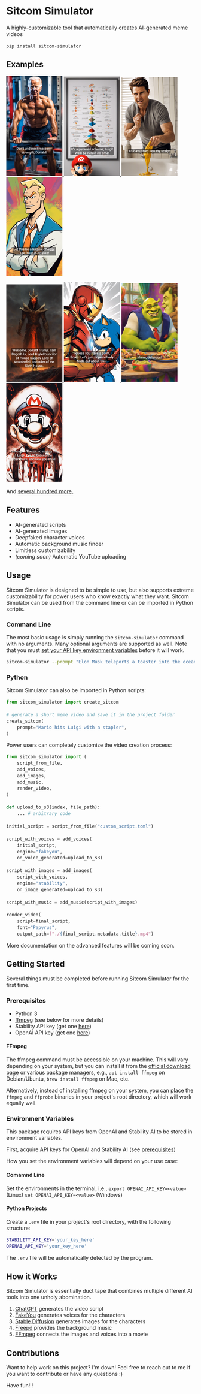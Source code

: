 # Sitcom Simulator
A highly-customizable tool that automatically creates AI-generated meme videos

`pip install sitcom-simulator`

## Examples

<p float="left">
    <a href="https://youtube.com/shorts/NQezju-_vtw?si=s2IcfYIhdK6oaE6o">
        <img src="showcase/joe-biden-swole.png" width="150" />
    </a>
    <a href="https://youtube.com/shorts/QNAX7yAnEso?si=g6LtUvFu1_7VjjHJ">
        <img src="showcase/mario-pyramid.png" width="150">
    </a>
    <a href="https://youtube.com/shorts/2JcaKnVGr8A?si=E9tg1SBv_VaHSVPo">
        <img src="showcase/tom-cruise-mustard.png" width="150" />
    </a>
    <a href="https://youtube.com/shorts/7zKuojhaZz4?si=pFHuyQ4uX6j0B9FU">
        <img src="showcase/fred-tax-fraud.png" width="150" />
    </a>
</p>
<p float="left">
    <a href="https://youtube.com/shorts/IFsYPP_g92I?si=nmy1OKl1jyuB8wa2">
        <img src="showcase/dagoth-ur-trump.png" width="150" />
    </a>
    <a href="https://youtube.com/shorts/TAWfdZyrV68?si=2fn3mAEZKEi8TVc6">
        <img src="showcase/iron-man-sonic.png" width="150" />
    </a>
    <a href="https://youtube.com/shorts/OpU1KsHHJuo?si=L90HAA7cHTYdB-VN">
        <img src="showcase/shrek-donald-left-arm.png" width="150" />
    </a>
    <a href="https://youtube.com/shorts/KGtugZ4U7MA?si=cA6Uds3wOukBFeA4">
        <img src="showcase/mario-cursed.png" width="150">
    </a>
</p>

And [several hundred more.](https://www.youtube.com/@SitcomSimulator/shorts)

## Features
- AI-generated scripts
- AI-generated images
- Deepfaked character voices
- Automatic background music finder
- Limitless customizability
- *(coming soon)* Automatic YouTube uploading

## Usage

Sitcom Simulator is designed to be simple to use, but also supports extreme customizability for power users who know exactly what they want. Sitcom Simulator can be used from the command line or can be imported in Python scripts.

### Command Line

The most basic usage is simply running the `sitcom-simulator` command with no arguments. Many optional arguments are supported as well. Note that you must [set your API key environment variables](#environment-variables) before it will work.

```bash
sitcom-simulator --prompt "Elon Musk teleports a toaster into the ocean" --style "beautiful renaissance oil painting" 
```

### Python

Sitcom Simulator can also be imported in Python scripts:

```python
from sitcom_simulator import create_sitcom

# generate a short meme video and save it in the project folder
create_sitcom(
    prompt="Mario hits Luigi with a stapler",
)
```

Power users can completely customize the video creation process:

```python
from sitcom_simulator import (
    script_from_file,
    add_voices,
    add_images,
    add_music,
    render_video,
)

def upload_to_s3(index, file_path):
    ... # arbitrary code

initial_script = script_from_file("custom_script.toml")

script_with_voices = add_voices(
    initial_script,
    engine="fakeyou",
    on_voice_generated=upload_to_s3)

script_with_images = add_images(
    script_with_voices,
    engine="stability",
    on_image_generated=upload_to_s3)

script_with_music = add_music(script_with_images)

render_video(
    script=final_script,
    font="Papyrus",
    output_path=f"./{final_script.metadata.title}.mp4")
```

More documentation on the advanced features will be coming soon.

## Getting Started

Several things must be completed before running Sitcom Simulator for the first time.

### Prerequisites
- Python 3
- [ffmpeg](https://ffmpeg.org/download.html) (see below for more details)
- Stability API key (get one [here](https://beta.dreamstudio.ai/membership?tab=apiKeys))
- OpenAI API key (get one [here](https://openai.com/api/))

#### FFmpeg

The ffmpeg command must be accessible on your machine. This will vary depending on your system, but you can install it from the [official download page](https://ffmpeg.org/download.html) or various package managers, e.g., `apt install ffmpeg` on Debian/Ubuntu, `brew install ffmpeg` on Mac, etc.

Alternatively, instead of installing ffmpeg on your system, you can place the `ffmpeg` and `ffprobe` binaries in your project's root directory, which will work equally well.

### Environment Variables

This package requires API keys from OpenAI and Stability AI to be stored in environment variables.

First, acquire API keys for OpenAI and Stability AI (see [prerequisites](#prerequisites))

How you set the environment variables will depend on your use case:

#### Comamnd Line

Set the environments in the terminal, i.e., `export OPENAI_API_KEY=<value>` (Linux) `set OPENAI_API_KEY=<value>` (Windows)

#### Python Projects

Create a `.env` file in your project's root directory, with the following structure:

```bash
STABILITY_API_KEY='your_key_here'
OPENAI_API_KEY='your_key_here'
```

The `.env` file will be automatically detected by the program.

## How it Works

Sitcom Simulator is essentially duct tape that combines multiple different AI tools into one unholy abomination.
1. [ChatGPT](https://chat.openai.com/) generates the video script
2. [FakeYou](https://fakeyou.com) generates voices for the characters
3. [Stable Diffusion](https://stability.ai/stable-image) generates images for the characters
4. [Freepd](https://freepd.com/) provides the background music
5. [FFmpeg](https://ffmpeg.org/) connects the images and voices into a movie

## Contributions

Want to help work on this project? I'm down! Feel free to reach out to me if you want to contribute or have any questions :)

Have fun!!!